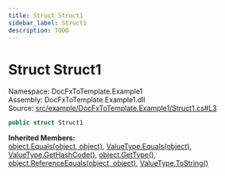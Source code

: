 ```yaml
---
title: Struct Struct1
sidebar_label: Struct1
description: TODO
---
```


# Struct Struct1
Namespace: DocFxToTemplate.Example1   
Assembly: DocFxToTemplate.Example1.dll  
Source: [src/example/DocFxToTemplate.Example1/Struct1.cs#L3](https://github.com/k-wojcik/DocFxToTemplate/blob/master/src/example/DocFxToTemplate.Example1/Struct1.cs#L3)    
   

```csharp title="src/example/DocFxToTemplate.Example1/Struct1.cs#L3" 
public struct Struct1
```

   

**Inherited Members:**   
[object.Equals(object, object)](https://learn.microsoft.com/dotnet/api/system.object.equals#system-object-equals(system-object-system-object)), [ValueType.Equals(object)](https://learn.microsoft.com/dotnet/api/system.valuetype.equals), [ValueType.GetHashCode()](https://learn.microsoft.com/dotnet/api/system.valuetype.gethashcode), [object.GetType()](https://learn.microsoft.com/dotnet/api/system.object.gettype), [object.ReferenceEquals(object, object)](https://learn.microsoft.com/dotnet/api/system.object.referenceequals), [ValueType.ToString()](https://learn.microsoft.com/dotnet/api/system.valuetype.tostring)   

   

   

   

   

   

   

   